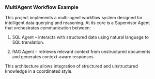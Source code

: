 ### MultiAgent Workflow Example

This project implements a multi-agent workflow system designed for intelligent data querying and reasoning. At its core is a Supervisor Agent that orchestrates communication between:

1. SQL Agent – interacts with structured data using natural language to SQL translation.

2. RAG Agent – retrieves relevant context from unstructured documents and generates context-aware responses.

This architecture allows integration of structured and unstructured knowledge in a coordinated style.